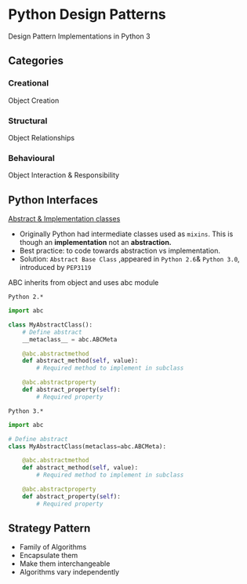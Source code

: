 # Python Design Patterns

Design Pattern Implementations in Python 3

## Categories

### Creational

Object Creation

### Structural

Object Relationships

### Behavioural

Object Interaction & Responsibility

## Python Interfaces

[Abstract & Implementation classes](./interfaces/abstract_implementation.py)

- Originally Python had intermediate classes used as `mixins`. This is though an __implementation__ not an __abstraction.__
- Best practice: to code towards abstraction vs implementation.
- Solution: `Abstract Base Class` ,appeared in `Python 2.6`& `Python 3.0`, introduced by `PEP3119`

ABC inherits from object and uses abc module

`Python 2.*`

```Python
import abc

class MyAbstractClass():
    # Define abstract
    __metaclass__ = abc.ABCMeta

    @abc.abstractmethod
    def abstract_method(self, value):
        # Required method to implement in subclass

    @abc.abstractproperty
    def abstract_property(self):
        # Required property
```

`Python 3.*`

```Python
import abc

# Define abstract
class MyAbstractClass(metaclass=abc.ABCMeta):

    @abc.abstractmethod
    def abstract_method(self, value):
        # Required method to implement in subclass

    @abc.abstractproperty
    def abstract_property(self):
        # Required property
```

## Strategy Pattern

- Family of Algorithms
- Encapsulate them
- Make them interchangeable
- Algorithms vary independently
